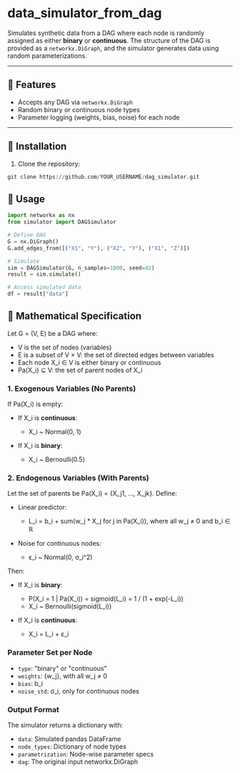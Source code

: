 # data_simulator_from_dag

Simulates synthetic data from a DAG where each node is randomly assigned as either **binary** or **continuous**. The structure of the DAG is provided as a `networkx.DiGraph`, and the simulator generates data using random parameterizations.

---

## 🚀 Features

- Accepts any DAG via `networkx.DiGraph`
- Random binary or continuous node types
- Parameter logging (weights, bias, noise) for each node

---
## 🔧 Installation

1. Clone the repository:
```python
git clone https://github.com/YOUR_USERNAME/dag_simulator.git

```

## 🧪 Usage

```python
import networkx as nx
from simulator import DAGSimulator

# Define DAG
G = nx.DiGraph()
G.add_edges_from([("X1", "Y"), ("X2", "Y"), ("X1", "Z")])

# Simulate
sim = DAGSimulator(G, n_samples=1000, seed=42)
result = sim.simulate()

# Access simulated data
df = result["data"]
```

## 🧬 Mathematical Specification

Let G = (V, E) be a DAG where:
- V is the set of nodes (variables)
- E is a subset of V × V: the set of directed edges between variables
- Each node X_i ∈ V is either binary or continuous
- Pa(X_i) ⊆ V: the set of parent nodes of X_i

### 1. Exogenous Variables (No Parents)
If Pa(X_i) is empty:

- If X_i is **continuous**:
  - X_i ~ Normal(0, 1)

- If X_i is **binary**:
  - X_i ~ Bernoulli(0.5)

### 2. Endogenous Variables (With Parents)
Let the set of parents be Pa(X_i) = {X_j1, ..., X_jk}. Define:

- Linear predictor:
  - L_i = b_i + sum(w_j * X_j for j in Pa(X_i)), where all w_j ≠ 0 and b_i ∈ ℝ

- Noise for continuous nodes:
  - ε_i ~ Normal(0, σ_i^2)

Then:

- If X_i is **binary**:
  - P(X_i = 1 | Pa(X_i)) = sigmoid(L_i) = 1 / (1 + exp(-L_i))
  - X_i ~ Bernoulli(sigmoid(L_i))

- If X_i is **continuous**:
  - X_i = L_i + ε_i

### Parameter Set per Node
- `type`: "binary" or "continuous"
- `weights`: {w_j}, with all w_j ≠ 0
- `bias`: b_i
- `noise_std`: σ_i, only for continuous nodes

### Output Format
The simulator returns a dictionary with:
- `data`: Simulated pandas DataFrame
- `node_types`: Dictionary of node types
- `parametrization`: Node-wise parameter specs
- `dag`: The original input networkx.DiGraph
